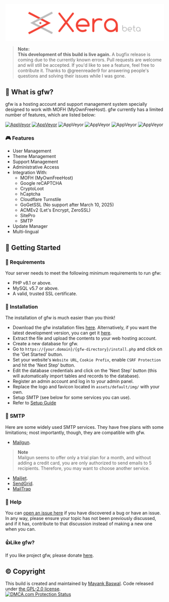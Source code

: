<div align="center">
    <img src="assets/default/img/gfw.png">
</div>

> **Note:**  
> **This development of this build is live again.**
> A bugfix release is coming due to the currently known errors.
> Pull requests are welcome and will still be accepted. If you'd like to see a feature, feel free to contribute it.
> Thanks to @greenreader9 for answering people's questions and solving their issues while I was gone.

## 👀 What is gfw?
gfw is a hosting account and support management system specially designed to work with MOFH (MyOwnFreeHost). gfw currently has a limited number of features, which are listed below:

[![AppVeyor](https://img.shields.io/badge/Licence-GPL_2.0-orange)](LICENSE)
[![AppVeyor](https://img.shields.io/badge/Version-v1.3.1-informational)](https://github.com/LightHostingFree/gfw/releases/latest)
![AppVeyor](https://img.shields.io/badge/Build-Passed-brightgreen)
![AppVeyor](https://img.shields.io/badge/Interface-Tabler-lightgreen)
![AppVeyor](https://img.shields.io/badge/Development-Live-brightgreen)
![AppVeyor](https://img.shields.io/badge/Dependencies-PHP,_MySQL,_cUrl-red)

### 🎮 Features
- User Management
- Theme Management
- Support Management
- Administrative Access
- Integration With:
	- MOFH (MyOwnFreeHost)
	- Google reCAPTCHA 
	- CryptoLoot
	- hCaptcha
  	- Cloudflare Turnstile
	- GoGetSSL (No support after March 10, 2025)
 	- ACMEv2 (Let's Encrypt, ZeroSSL)
	- SitePro
	- SMTP
- Update Manager
- Multi-lingual

## 🤸 Getting Started

### 🚅 Requirements
Your server needs to meet the following minimum requirements to run gfw:
- PHP v8.1 or above.
- MySQL v5.7 or above.
- A valid, trusted SSL certificate.

### 💾 Installation 
The installation of gfw is much easier than you think!
- Download the gfw installation files [here](https://github.com/LightHostingFree/gfw/releases/latest). Alternatively, if you want the latest development version, you can get it [here](https://github.com/LightHostingFree/gfw/archive/refs/heads/dev.zip).
- Extract the file and upload the contents to your web hosting account. 
- Create a new database for gfw.
- Go to ```https://{your.domain}/{gfw-directory}/install.php``` and click on the 'Get Started' button.
- Set your website's ```Website URL```, ```Cookie Prefix```, enable ```CSRF Protection``` and hit the 'Next Step' button.
- Edit the database credentials and click on the 'Next Step' button (this will automatically import tables and records to the database).
- Register an admin account and log in to your admin panel. 
- Replace the logo and favicon located in ```assets/default/img/``` with your own.
- Setup SMTP (see below for some services you can use).
- Refer to [Setup Guide](Setup-Guide.md)

### 📧 SMTP
Here are some widely used SMTP services. They have free plans with some limitations; most importantly, though, they are compatible with gfw.
- [Mailgun](https://www.mailgun.com/). 
> **Note**  
> Mailgun seems to offer only a trial plan for a month, and without adding a credit card, you are only authorized to send emails to 5 recipients. Therefore, you may want to choose another service.
- [Mailjet](https://mailjet.com/).
- [SendGrid](https://sendgrid.com/free/).
- [MailTrap](https://mailtrap.io)

### 🤔 Help
You can [open an issue here](https://github.com/LightHostingFree/gfw/issues/new) if you have discovered a bug or have an issue. In any way, please ensure your topic has not been previously discussed, and if it has, contribute to that discussion instead of making a new one when you can.

### 👍Like gfw?
If you like project gfw, please donate [here](https://gfw.eu.org/DONATE.md).

## ©️ Copyright
This build is created and maintained by [Mayank Baswal](https://github.com/LightHostingFree). Code released under [the GPL-2.0 license](LICENSE).<br>
<a href="//www.dmca.com/Protection/Status.aspx?ID=907c042a-ab9d-4d7b-8638-25d88c2ff2aa" title="DMCA.com Protection Status" class="dmca-badge"> <img src ="https://images.dmca.com/Badges/dmca_protected_sml_120b.png?ID=907c042a-ab9d-4d7b-8638-25d88c2ff2aa"  alt="DMCA.com Protection Status" /></a>
